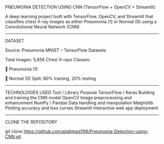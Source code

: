 PNEUMONIA DETECTION USING CNN (TensorFlow + OpenCV + Streamlit)

A deep learning project built with TensorFlow, OpenCV, and Streamlit that classifies chest X-ray images as either Pneumonia (1) or Normal (0) using a Convolutional Neural Network (CNN).

-----

DATASET

Source: Pneumonia MNIST – TensorFlow Datasets

Total Images: 5,856 Chest X-rays
Classes:

🧬 Pneumonia (1)

💨 Normal (0)
Split: 80% training, 20% testing

-----

TECHNOLOGIES USED
Tool / Library	Purpose
TensorFlow / Keras	Building and training the CNN model
OpenCV	Image preprocessing and enhancement
NumPy / Pandas	Data handling and manipulation
Matplotlib	Plotting accuracy and loss curves
Streamlit	Interactive web app deployment

-----

CLONE THE REPOSITORY

git clone https://github.com/aliahmed766/Pneumonia-Detection-using-CNN.git
